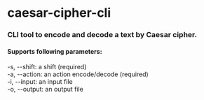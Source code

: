 # caesar-cipher-cli

### CLI tool to encode and decode a text by Caesar cipher.

#### Supports following parameters:  
-s, --shift: a shift (required)  
-a, --action: an action encode/decode (required)  
-i, --input: an input file  
-o, --output: an output file  